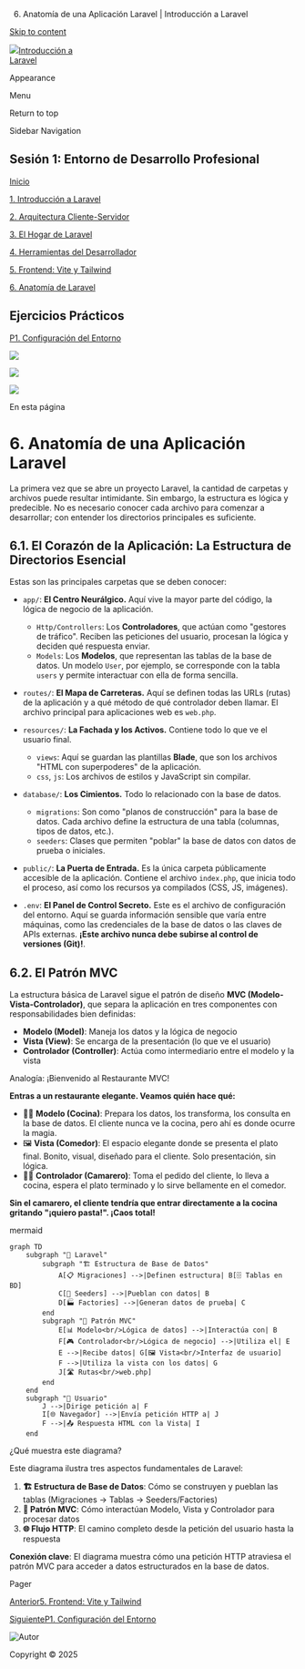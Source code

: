 6. Anatomía de una Aplicación Laravel | Introducción a Laravel



[Skip to content](#VPContent)

[![](/25-26-introduccion-laravel/img/logo.png)Introducción a  
Laravel](/25-26-introduccion-laravel/)

Appearance

Menu

Return to top

 Sidebar Navigation 

## Sesión 1: Entorno de Desarrollo Profesional

[Inicio](/25-26-introduccion-laravel/contenidos/s1-pPDdb0SuEmZ7hQq/)

[1. Introducción a Laravel](/25-26-introduccion-laravel/contenidos/s1-pPDdb0SuEmZ7hQq/01-introducci%C3%B3n-a-laravel.html)

[2. Arquitectura Cliente-Servidor](/25-26-introduccion-laravel/contenidos/s1-pPDdb0SuEmZ7hQq/02-cliente-servidor.html)

[3. El Hogar de Laravel](/25-26-introduccion-laravel/contenidos/s1-pPDdb0SuEmZ7hQq/03-hogar-de-laravel.html)

[4. Herramientas del Desarrollador](/25-26-introduccion-laravel/contenidos/s1-pPDdb0SuEmZ7hQq/04-ecosistema-herramientas-desarrollador.html)

[5. Frontend: Vite y Tailwind](/25-26-introduccion-laravel/contenidos/s1-pPDdb0SuEmZ7hQq/05-introduccion-al-frontend-con-vite-y-tailwind.html)

[6. Anatomía de Laravel](/25-26-introduccion-laravel/contenidos/s1-pPDdb0SuEmZ7hQq/06-anatomia-laravel.html)

## Ejercicios Prácticos

[P1. Configuración del Entorno](/25-26-introduccion-laravel/contenidos/s1-pPDdb0SuEmZ7hQq/p1-configuracion.html)

![](/25-26-introduccion-laravel/img/logo-autor.png)

![](/25-26-introduccion-laravel/img/logo-gva.png)

![](/25-26-introduccion-laravel/img/logo-centro.png)

En esta página

# **6. Anatomía de una Aplicación Laravel** [​](#_6-anatomia-de-una-aplicacion-laravel)

La primera vez que se abre un proyecto Laravel, la cantidad de carpetas y archivos puede resultar intimidante. Sin embargo, la estructura es lógica y predecible. No es necesario conocer cada archivo para comenzar a desarrollar; con entender los directorios principales es suficiente.

## **6.1. El Corazón de la Aplicación: La Estructura de Directorios Esencial** [​](#_6-1-el-corazon-de-la-aplicacion-la-estructura-de-directorios-esencial)

Estas son las principales carpetas que se deben conocer:

* `app/`: **El Centro Neurálgico.** Aquí vive la mayor parte del código, la lógica de negocio de la aplicación.

  + `Http/Controllers`: Los **Controladores**, que actúan como "gestores de tráfico". Reciben las peticiones del usuario, procesan la lógica y deciden qué respuesta enviar.
  + `Models`: Los **Modelos**, que representan las tablas de la base de datos. Un modelo `User`, por ejemplo, se corresponde con la tabla `users` y permite interactuar con ella de forma sencilla.
* `routes/`: **El Mapa de Carreteras.** Aquí se definen todas las URLs (rutas) de la aplicación y a qué método de qué controlador deben llamar. El archivo principal para aplicaciones web es `web.php`.
* `resources/`: **La Fachada y los Activos.** Contiene todo lo que ve el usuario final.

  + `views`: Aquí se guardan las plantillas **Blade**, que son los archivos "HTML con superpoderes" de la aplicación.
  + `css`, `js`: Los archivos de estilos y JavaScript sin compilar.
* `database/`: **Los Cimientos.** Todo lo relacionado con la base de datos.

  + `migrations`: Son como "planos de construcción" para la base de datos. Cada archivo define la estructura de una tabla (columnas, tipos de datos, etc.).
  + `seeders`: Clases que permiten "poblar" la base de datos con datos de prueba o iniciales.
* `public/`: **La Puerta de Entrada.** Es la única carpeta públicamente accesible de la aplicación. Contiene el archivo `index.php`, que inicia todo el proceso, así como los recursos ya compilados (CSS, JS, imágenes).
* `.env`: **El Panel de Control Secreto.** Este es el archivo de configuración del entorno. Aquí se guarda información sensible que varía entre máquinas, como las credenciales de la base de datos o las claves de APIs externas. **¡Este archivo nunca debe subirse al control de versiones (Git)!**.

## **6.2. El Patrón MVC** [​](#_6-2-el-patron-mvc)

La estructura básica de Laravel sigue el patrón de diseño **MVC (Modelo-Vista-Controlador)**, que separa la aplicación en tres componentes con responsabilidades bien definidas:

* **Modelo (Model)**: Maneja los datos y la lógica de negocio
* **Vista (View)**: Se encarga de la presentación (lo que ve el usuario)
* **Controlador (Controller)**: Actúa como intermediario entre el modelo y la vista

Analogía: ¡Bienvenido al Restaurante MVC!

**Entras a un restaurante elegante. Veamos quién hace qué:**

* 👨‍🍳 **Modelo (Cocina)**: Prepara los datos, los transforma, los consulta en la base de datos. El cliente nunca ve la cocina, pero ahí es donde ocurre la magia.
* 🖼️ **Vista (Comedor)**: El espacio elegante donde se presenta el plato final. Bonito, visual, diseñado para el cliente. Solo presentación, sin lógica.
* 🧑‍💼 **Controlador (Camarero)**: Toma el pedido del cliente, lo lleva a cocina, espera el plato terminado y lo sirve bellamente en el comedor.

**Sin el camarero, el cliente tendría que entrar directamente a la cocina gritando "¡quiero pasta!". ¡Caos total!**

mermaid

```
graph TD  
    subgraph "🎯 Laravel"
        subgraph "🏗️ Estructura de Base de Datos"
            A[📋 Migraciones] -->|Definen estructura| B[🗄️ Tablas en BD]
            C[🌱 Seeders] -->|Pueblan con datos| B
            D[🏭 Factories] -->|Generan datos de prueba| C
        end
        subgraph "🎯 Patrón MVC"
            E[📊 Modelo<br/>Lógica de datos] -->|Interactúa con| B
            F[🎮 Controlador<br/>Lógica de negocio] -->|Utiliza el| E
            E -->|Recibe datos| G[🖼️ Vista<br/>Interfaz de usuario]
            F -->|Utiliza la vista con los datos| G
            J[🛣️ Rutas<br/>web.php]
        end
    end
    subgraph "👤 Usuario"
        J -->|Dirige petición a| F
        I[🌐 Navegador] -->|Envía petición HTTP a| J
        F -->|📤 Respuesta HTML con la Vista| I
    end
```

¿Qué muestra este diagrama?

Este diagrama ilustra tres aspectos fundamentales de Laravel:

1. **🏗️ Estructura de Base de Datos**: Cómo se construyen y pueblan las tablas (Migraciones → Tablas → Seeders/Factories)
2. **🎯 Patrón MVC**: Cómo interactúan Modelo, Vista y Controlador para procesar datos
3. **🌐 Flujo HTTP**: El camino completo desde la petición del usuario hasta la respuesta

**Conexión clave**: El diagrama muestra cómo una petición HTTP atraviesa el patrón MVC para acceder a datos estructurados en la base de datos.

Pager

[Anterior5. Frontend: Vite y Tailwind](/25-26-introduccion-laravel/contenidos/s1-pPDdb0SuEmZ7hQq/05-introduccion-al-frontend-con-vite-y-tailwind.html)

[SiguienteP1. Configuración del Entorno](/25-26-introduccion-laravel/contenidos/s1-pPDdb0SuEmZ7hQq/p1-configuracion.html)

![Autor](/25-26-introduccion-laravel/img/logo-autor.png)

Copyright © 2025